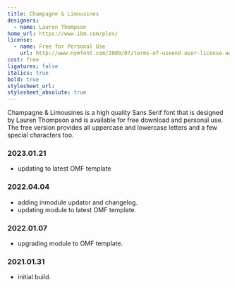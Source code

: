 ```yaml
---
title: Champagne & Limousines
designers:
  - name: Lauren Thompson
home_url: https://www.ibm.com/plex/
license:
  - name: Free for Personal Use
    url: http://www.nymfont.com/2009/07/terms-of-useend-user-license-agreement.html
cost: free
ligatures: false
italics: true
bold: true
stylesheet_url:
stylesheet_absolute: true
---
```


Champagne & Limousines is a high quality Sans Serif font that is designed by Lauren Thompson and is available for free download and personal use. The free version provides all uppercase and lowercase letters and a few special characters too.


### 2023.01.21
- updating to latest OMF template

### 2022.04.04
- adding inmodule updator and changelog.
- updating module to latest OMF template.

### 2022.01.07
- upgrading module to OMF template.

### 2021.01.31
- initial build.

